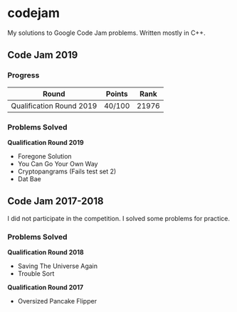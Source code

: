 # codejam

My solutions to Google Code Jam problems. Written mostly in C++.

## Code Jam 2019

### Progress
| Round                    | Points | Rank  |
|--------------------------|:------:|:-----:|
| Qualification Round 2019 | 40/100 | 21976 |

### Problems Solved

**Qualification Round 2019**
  * Foregone Solution
  * You Can Go Your Own Way
  * Cryptopangrams (Fails test set 2)
  * Dat Bae

## Code Jam 2017-2018
I did not participate in the competition. I solved some problems for practice.

### Problems Solved

**Qualification Round 2018**
  * Saving The Universe Again
  * Trouble Sort

**Qualification Round 2017**
  * Oversized Pancake Flipper
